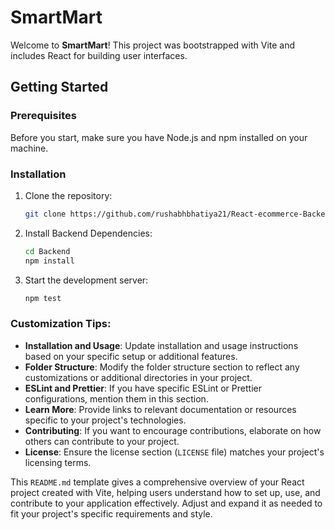 # SmartMart

Welcome to **SmartMart**! This project was bootstrapped with Vite and includes React for building user interfaces.

## Getting Started

### Prerequisites

Before you start, make sure you have Node.js and npm installed on your machine.

### Installation

1. Clone the repository:

   ```bash
   git clone https://github.com/rushabhbhatiya21/React-ecommerce-Backend.git
   ```

2. Install Backend Dependencies:
   ```bash
   cd Backend
   npm install
   ```

3. Start the development server:
   ```bash
   npm test
   ```

### Customization Tips:

- **Installation and Usage**: Update installation and usage instructions based on your specific setup or additional features.
- **Folder Structure**: Modify the folder structure section to reflect any customizations or additional directories in your project.
- **ESLint and Prettier**: If you have specific ESLint or Prettier configurations, mention them in this section.
- **Learn More**: Provide links to relevant documentation or resources specific to your project's technologies.
- **Contributing**: If you want to encourage contributions, elaborate on how others can contribute to your project.
- **License**: Ensure the license section (`LICENSE` file) matches your project's licensing terms.

This `README.md` template gives a comprehensive overview of your React project created with Vite, helping users understand how to set up, use, and contribute to your application effectively. Adjust and expand it as needed to fit your project's specific requirements and style.



